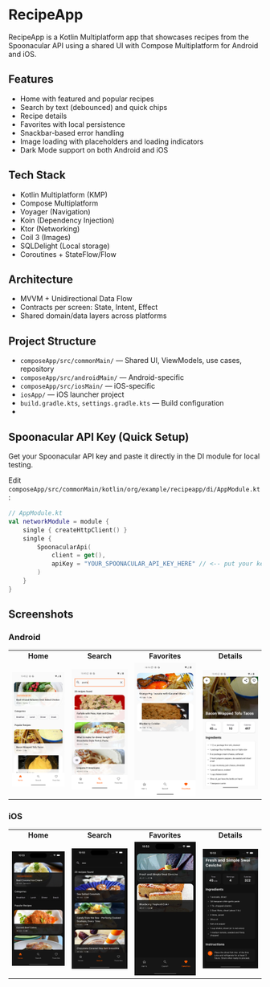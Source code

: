 # RecipeApp

RecipeApp is a Kotlin Multiplatform app that showcases recipes from the Spoonacular API using a shared UI with Compose Multiplatform for Android and iOS.

## Features
- Home with featured and popular recipes
- Search by text (debounced) and quick chips
- Recipe details
- Favorites with local persistence
- Snackbar-based error handling
- Image loading with placeholders and loading indicators
- Dark Mode support on both Android and iOS

## Tech Stack
- Kotlin Multiplatform (KMP)
- Compose Multiplatform
- Voyager (Navigation)
- Koin (Dependency Injection)
- Ktor (Networking)
- Coil 3 (Images)
- SQLDelight (Local storage)
- Coroutines + StateFlow/Flow

## Architecture
- MVVM + Unidirectional Data Flow
- Contracts per screen: State, Intent, Effect
- Shared domain/data layers across platforms

## Project Structure
- `composeApp/src/commonMain/` — Shared UI, ViewModels, use cases, repository
- `composeApp/src/androidMain/` — Android-specific
- `composeApp/src/iosMain/` — iOS-specific
- `iosApp/` — iOS launcher project
- `build.gradle.kts`, `settings.gradle.kts` — Build configuration
- 
## Spoonacular API Key (Quick Setup)

Get your Spoonacular API key and paste it directly in the DI module for local testing.

Edit `composeApp/src/commonMain/kotlin/org/example/recipeapp/di/AppModule.kt`:

```kotlin
// AppModule.kt
val networkModule = module {
    single { createHttpClient() }
    single {
        SpoonacularApi(
            client = get(),
            apiKey = "YOUR_SPOONACULAR_API_KEY_HERE" // <-- put your key here for local runs
        )
    }
}
```

## Screenshots

### Android
<table>
  <tr>
    <td align="center"><b>Home</b></td>
    <td align="center"><b>Search</b></td>
    <td align="center"><b>Favorites</b></td>
    <td align="center"><b>Details</b></td>
  </tr>
  <tr>
    <td><img src="screenshots/Home_Tab_Android.png" alt="Android Home" width="300"/></td>
    <td><img src="screenshots/Search_Tab_Android.png" alt="Android Search" width="300"/></td>
    <td><img src="screenshots/Favorites_Tab_Android.png" alt="Android Favorites" width="300"/></td>
    <td><img src="screenshots/Details_Screen_Android.png" alt="Android Details" width="300"/></td>
  </tr>
  
</table>

### iOS
<table>
  <tr>
    <td align="center"><b>Home</b></td>
    <td align="center"><b>Search</b></td>
    <td align="center"><b>Favorites</b></td>
    <td align="center"><b>Details</b></td>
  </tr>
  <tr>
    <td><img src="screenshots/Home_Tab_Ios.png" alt="iOS Home" width="300"/></td>
    <td><img src="screenshots/Search_Tab_Ios.png" alt="iOS Search" width="300"/></td>
    <td><img src="screenshots/Favorites_Tab_Ios.png" alt="iOS Favorites" width="300"/></td>
    <td><img src="screenshots/Details_Screen_Ios.png" alt="iOS Details" width="300"/></td>
  </tr>
</table>
